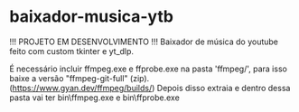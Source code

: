 # baixador-musica-ytb
!!! PROJETO EM DESENVOLVIMENTO !!!
 Baixador de música do youtube feito com custom tkinter e yt_dlp.

 É necessário incluir ffmpeg.exe e ffprobe.exe na pasta 'ffmpeg/', para isso baixe a versão "ffmpeg-git-full" (zip). (https://www.gyan.dev/ffmpeg/builds/)
 Depois disso extraia e dentro dessa pasta vai ter bin\ffmpeg.exe e bin\ffprobe.exe
